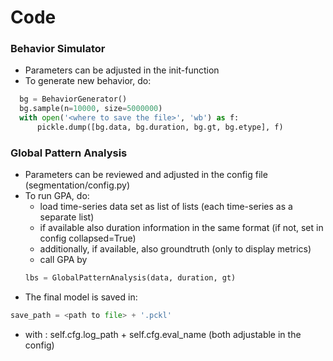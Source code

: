 # Code

### Behavior Simulator
- Parameters can be adjusted in the init-function
- To generate new behavior, do:
```python
  bg = BehaviorGenerator()
  bg.sample(n=10000, size=5000000)
  with open('<where to save the file>', 'wb') as f:
      pickle.dump([bg.data, bg.duration, bg.gt, bg.etype], f)
```

### Global Pattern Analysis
- Parameters can be reviewed and adjusted in the config file (segmentation/config.py)
- To run GPA, do:
  - load time-series data set as list of lists (each time-series as a separate list)
  - if available also duration information in the same format (if not, set in config collapsed=True)
  - additionally, if available, also groundtruth (only to display metrics)
  - call GPA by 
  ```python
  lbs = GlobalPatternAnalysis(data, duration, gt)
  ```
- The final model is saved in:
```python
save_path = <path to file> + '.pckl'
```
   - with <path to file>: self.cfg.log_path + self.cfg.eval_name (both adjustable in the config)
